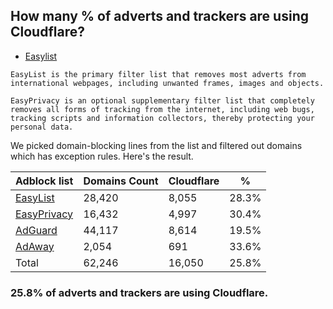 ## How many % of adverts and trackers are using Cloudflare?


- [Easylist](https://web.archive.org/web/20210516110248/https://easylist.to/)
```
EasyList is the primary filter list that removes most adverts from international webpages, including unwanted frames, images and objects.

EasyPrivacy is an optional supplementary filter list that completely removes all forms of tracking from the internet, including web bugs, tracking scripts and information collectors, thereby protecting your personal data.
```


We picked domain-blocking lines from the list and filtered out domains which has exception rules.
Here's the result.


| Adblock list | Domains Count | Cloudflare | % |
| --- | --- | --- | --- |
| [EasyList](https://easylist.to/easylist/easylist.txt) | 28,420 | 8,055 | 28.3% |
| [EasyPrivacy](https://easylist.to/easylist/easyprivacy.txt) | 16,432 | 4,997 | 30.4% |
| [AdGuard](https://adguardteam.github.io/AdGuardSDNSFilter/Filters/filter.txt) | 44,117 | 8,614 | 19.5% |
| [AdAway](https://raw.githubusercontent.com/AdAway/adaway.github.io/master/hosts.txt) | 2,054 | 691 | 33.6% |
| Total | 62,246 | 16,050 | 25.8% |


### 25.8% of adverts and trackers are using Cloudflare.